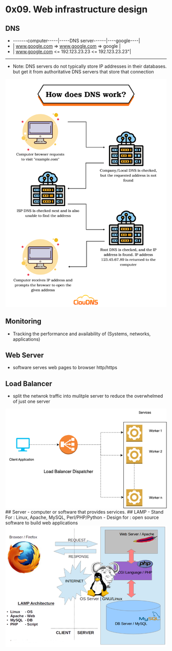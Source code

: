#  0x09. Web infrastructure design 


## DNS
- -------computer-----|-----DNS server------|----google----|
- | www.google.com  =>  www.google.com => google    | 
- | www.google.com  <=  192.123.23.23 <= 192.123.23.23"|
- ---------------------------------------------------------

- Note:  DNS servers do not typically store IP addresses in their databases. but get it from authoritative DNS servers that store that connection

<img src="imgs/DNS.png">

## Monitoring

- Tracking the performance and availability of (Systems, networks, applications)

## Web Server
- software serves web pages to browser http/https

## Load Balancer
- split the netwrok traffic into mulitple server to reduce the overwhelmed of just one server
<img src="imgs/LoadBalancer.png">
## Server
- computer or software that provides services.
## LAMP
- Stand For  : Linux, Apache, MySQL, Perl/PHP/Python
- Design for :  open source software to build web applications
<img src="imgs/LAMP.png">
